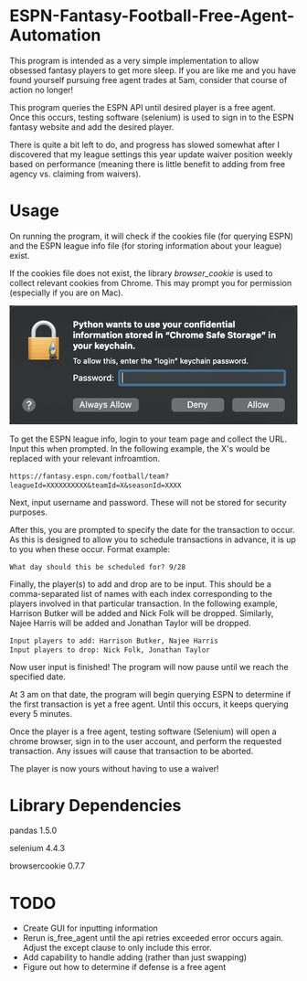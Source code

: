 # ESPN-Fantasy-Football-Free-Agent-Automation

This program is intended as a very simple implementation to allow obsessed fantasy players to get more sleep. If you are like me and you have found yourself pursuing free agent trades at 5am, consider that course of action no longer! 

This program queries the ESPN API until desired player is a free agent. Once this occurs, testing software (selenium) is used to sign in to the ESPN fantasy website and add the desired player.

There is quite a bit left to do, and progress has slowed somewhat after I discovered that my league settings this year update waiver position weekly based on performance (meaning there is little benefit to adding from free agency vs. claiming from waivers). 

# Usage
On running the program, it will check if the cookies file (for querying ESPN) and the ESPN league info file (for storing information about your league) exist. 

If the cookies file does not exist, the library *browser_cookie* is used to collect relevant cookies from Chrome. This may prompt you for permission (especially if you are on Mac). 

![Cookie Permission](images/cookies_permission.png "Cookie Permission")

To get the ESPN league info, login to your team page and collect the URL. Input this when prompted. In the following example, the X's would be replaced with your relevant infroamtion.

```angular2html
https://fantasy.espn.com/football/team?leagueId=XXXXXXXXXX&teamId=X&seasonId=XXXX
```

Next, input username and password. These will not be stored for security purposes.

After this, you are prompted to specify the date for the transaction to occur. As this is designed to allow you to schedule transactions in advance, it is up to you when these occur. Format example:

```angular2html
What day should this be scheduled for? 9/28
```

Finally, the player(s) to add and drop are to be input. This should be a comma-separated list of names with each index corresponding to the players involved in that particular transaction. In the following example, Harrison Butker will be added and Nick Folk will be dropped. Similarly, Najee Harris will be added and Jonathan Taylor will be dropped. 

```angular2html
Input players to add: Harrison Butker, Najee Harris
Input players to drop: Nick Folk, Jonathan Taylor
```

Now user input is finished! The program will now pause until we reach the specified date.

At 3 am on that date, the program will begin querying ESPN to determine if the first transaction is yet a free agent. Until this occurs, it keeps querying every 5 minutes. 

Once the player is a free agent, testing software (Selenium) will open a chrome browser, sign in to the user account, and perform the requested transaction. Any issues will cause that transaction to be aborted. 

The player is now yours without having to use a waiver!

# Library Dependencies
pandas 1.5.0

selenium 4.4.3

browsercookie 0.7.7

# TODO
- Create GUI for inputting information
- Rerun is_free_agent until the api retries exceeded error occurs again.
  Adjust the except clause to only include this error.
- Add capability to handle adding (rather than just swapping)
- Figure out how to determine if defense is a free agent
